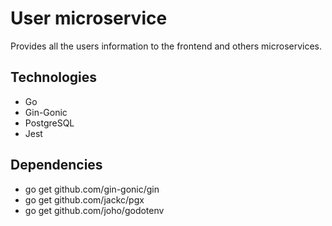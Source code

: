 # User microservice

Provides all the users information to the frontend and others microservices.

## Technologies

* Go
* Gin-Gonic
* PostgreSQL
* Jest

## Dependencies

* go get github.com/gin-gonic/gin
* go get github.com/jackc/pgx
* go get github.com/joho/godotenv
